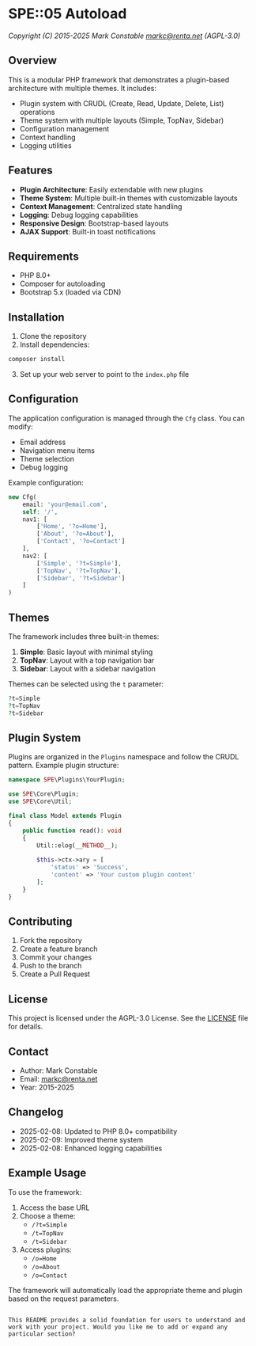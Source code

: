 # SPE::05 Autoload

_Copyright (C) 2015-2025 Mark Constable <markc@renta.net> (AGPL-3.0)_

## Overview

This is a modular PHP framework that demonstrates a plugin-based architecture with multiple themes. It includes:

- Plugin system with CRUDL (Create, Read, Update, Delete, List) operations
- Theme system with multiple layouts (Simple, TopNav, Sidebar)
- Configuration management
- Context handling
- Logging utilities

## Features

- **Plugin Architecture**: Easily extendable with new plugins
- **Theme System**: Multiple built-in themes with customizable layouts
- **Context Management**: Centralized state handling
- **Logging**: Debug logging capabilities
- **Responsive Design**: Bootstrap-based layouts
- **AJAX Support**: Built-in toast notifications

## Requirements

- PHP 8.0+
- Composer for autoloading
- Bootstrap 5.x (loaded via CDN)

## Installation

1. Clone the repository
2. Install dependencies:
```bash
composer install
```
3. Set up your web server to point to the `index.php` file

## Configuration

The application configuration is managed through the `Cfg` class. You can modify:

- Email address
- Navigation menu items
- Theme selection
- Debug logging

Example configuration:
```php
new Cfg(
    email: 'your@email.com',
    self: '/',
    nav1: [
        ['Home', '?o=Home'],
        ['About', '?o=About'],
        ['Contact', '?o=Contact']
    ],
    nav2: [
        ['Simple', '?t=Simple'],
        ['TopNav', '?t=TopNav'],
        ['Sidebar', '?t=Sidebar']
    ]
)
```

## Themes

The framework includes three built-in themes:

1. **Simple**: Basic layout with minimal styling
2. **TopNav**: Layout with a top navigation bar
3. **Sidebar**: Layout with a sidebar navigation

Themes can be selected using the `t` parameter:
```php
?t=Simple
?t=TopNav
?t=Sidebar
```

## Plugin System

Plugins are organized in the `Plugins` namespace and follow the CRUDL pattern. Example plugin structure:

```php
namespace SPE\Plugins\YourPlugin;

use SPE\Core\Plugin;
use SPE\Core\Util;

final class Model extends Plugin
{
    public function read(): void
    {
        Util::elog(__METHOD__);
        
        $this->ctx->ary = [
            'status' => 'Success',
            'content' => 'Your custom plugin content'
        ];
    }
}
```

## Contributing

1. Fork the repository
2. Create a feature branch
3. Commit your changes
4. Push to the branch
5. Create a Pull Request

## License

This project is licensed under the AGPL-3.0 License. See the [LICENSE](LICENSE) file for details.

## Contact

- Author: Mark Constable
- Email: markc@renta.net
- Year: 2015-2025

## Changelog

- 2025-02-08: Updated to PHP 8.0+ compatibility
- 2025-02-09: Improved theme system
- 2025-02-08: Enhanced logging capabilities

## Example Usage

To use the framework:

1. Access the base URL
2. Choose a theme:
   - `/?t=Simple`
   - `/t=TopNav`
   - `/t=Sidebar`
3. Access plugins:
   - `/o=Home`
   - `/o=About`
   - `/o=Contact`

The framework will automatically load the appropriate theme and plugin based on the request parameters.
```

This README provides a solid foundation for users to understand and work with your project. Would you like me to add or expand any particular section?

